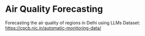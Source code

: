 # Air Quality Forecasting
Forecasting the air quality of regions in Delhi using LLMs
Dataset: https://cpcb.nic.in/automatic-monitoring-data/
